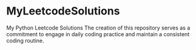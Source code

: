 # MyLeetcodeSolutions
My Python Leetcode Solutions
The creation of this repository serves as a commitment to engage in daily coding practice and maintain a consistent coding routine.

